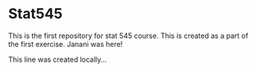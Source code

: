 # Stat545
This is the first repository for stat 545 course. This is created as a part of the first exercise.
Janani was here!

This line was created locally...
